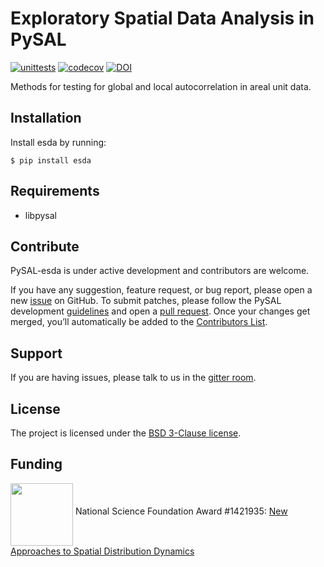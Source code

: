 # Exploratory Spatial Data Analysis in PySAL
[![unittests](https://github.com/pysal/esda/workflows/.github/workflows/unittests.yml/badge.svg)](https://github.com/pysal/esda/actions?query=workflow%3A.github%2Fworkflows%2Funittests.yml)
[![codecov](https://codecov.io/gh/pysal/esda/branch/master/graph/badge.svg)](https://codecov.io/gh/pysal/esda)
[![DOI](https://zenodo.org/badge/81873636.svg)](https://zenodo.org/badge/latestdoi/81873636)

Methods for  testing for global and local autocorrelation in areal unit data.


## Installation

Install esda by running:

```
$ pip install esda
```


## Requirements

- libpysal


## Contribute

PySAL-esda is under active development and contributors are welcome.

If you have any suggestion, feature request, or bug report, please open a new [issue](https://github.com/pysal/esda/issues) on GitHub. To submit patches, please follow the PySAL development [guidelines](https://github.com/pysal/pysal/wiki) and open a [pull request](https://github.com/pysal/esda). Once your changes get merged, you’ll automatically be added to the [Contributors List](https://github.com/pysal/esda/graphs/contributors).


## Support

If you are having issues, please talk to us in the [gitter room](https://gitter.im/pysal/pysal).
 
 
## License

The project is licensed under the [BSD 3-Clause license](https://github.com/pysal/esda/blob/master/LICENSE).


## Funding

[<img align="middle" src="figs/nsf_logo.jpg" width="100">](https://www.nsf.gov/index.jsp) National Science Foundation Award #1421935: [New Approaches to Spatial Distribution Dynamics](https://www.nsf.gov/awardsearch/showAward?AWD_ID=1421935)
